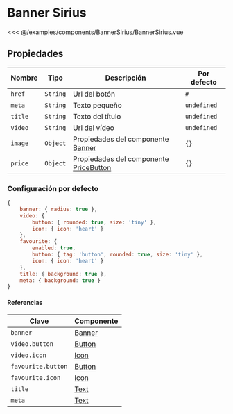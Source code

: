 
# Banner Sirius

<Preview>
  <template slot="demo">
    <components-BannerSirius-BannerSirius />
  </template>
  
  <<< @/examples/components/BannerSirius/BannerSirius.vue
</Preview>

## Propiedades

| Nombre  | Tipo     | Descripción                                                 | Por defecto |
|---------|----------|-------------------------------------------------------------|-------------|
| `href`  | `String` | Url del botón                                               | `#`         |
| `meta`  | `String` | Texto pequeño                                               | `undefined` |
| `title` | `String` | Texto del título                                            | `undefined` |
| `video` | `String` | Url del vídeo                                               | `undefined` |
| `image` | `Object` | Propiedades del componente [Banner](./banner.md)            | `{}`        |
| `price` | `Object` | Propiedades del componente [PriceButton](./price-button.md) | `{}`        |

### Configuración por defecto

```js
{
    banner: { radius: true },
    video: {
        button: { rounded: true, size: 'tiny' },
        icon: { icon: 'heart' }
    },
    favourite: {
        enabled: true,
        button: { tag: 'button', rounded: true, size: 'tiny' },
        icon: { icon: 'heart' }
    },
    title: { background: true },
    meta: { background: true }
}
```

#### Referencias

| Clave              | Componente            |
|--------------------|-----------------------|
| `banner`           | [Banner](./banner.md) |
| `video.button`     | [Button](./button.md) |
| `video.icon`       | [Icon](./icon.md)     |
| `favourite.button` | [Button](./button.md) |
| `favourite.icon`   | [Icon](./icon.md)     |
| `title`            | [Text](./text.md)     |
| `meta`             | [Text](./text.md)     |